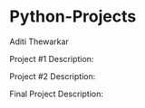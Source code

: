 # Python-Projects
Aditi Thewarkar

Project #1
[](https://github.com/athewarkar/Project-1)
Description:

Project #2
[](https://github.com/athewarkar/Project-2)
Description:

Final Project
[](https://github.com/athewarkar/Final-Project)
Description:
